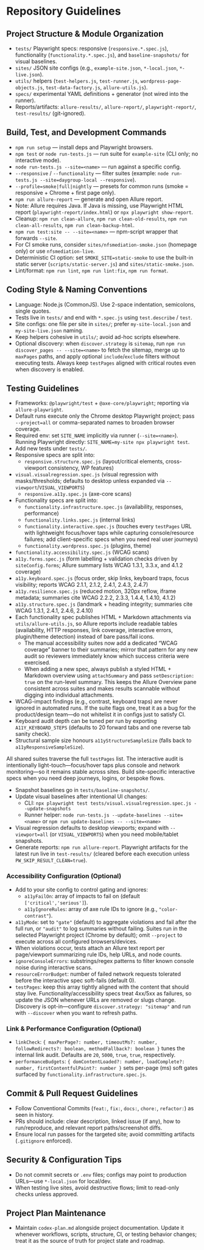 # Repository Guidelines

## Project Structure & Module Organization
- `tests/` Playwright specs: responsive (`responsive.*.spec.js`), functionality (`functionality.*.spec.js`), and `baseline-snapshots/` for visual baselines.
- `sites/` JSON site configs (e.g., `example-site.json`, `*-local.json`, `*-live.json`).
- `utils/` helpers (`test-helpers.js`, `test-runner.js`, `wordpress-page-objects.js`, `test-data-factory.js`, `allure-utils.js`).
- `specs/` experimental YAML definitions + generator (not wired into the runner).
- Reports/artifacts: `allure-results/`, `allure-report/`, `playwright-report/`, `test-results/` (git-ignored).

## Build, Test, and Development Commands
- `npm run setup` — install deps and Playwright browsers.
- `npm test` or `node run-tests.js` — run suite for `example-site` (CLI only; no interactive mode).
- `node run-tests.js --site=<name>` — run against a specific config.
- `--responsive` / `--functionality` — filter suites (example: `node run-tests.js --site=daygroup-local --responsive`).
- `--profile=smoke|full|nightly` — presets for common runs (smoke = responsive + Chrome + first page only).
- `npm run allure-report` — generate and open Allure report.
- Note: Allure requires Java. If Java is missing, use Playwright HTML report (`playwright-report/index.html`) or `npx playwright show-report`.
- Cleanup: `npm run clean-allure`, `npm run clean-old-results`, `npm run clean-all-results`, `npm run clean-backup-html`.
- `npm run test:site -- --site=<name>` — npm-script wrapper that forwards `--site`.
- For CI smoke runs, consider `sites/nfsmediation-smoke.json` (homepage only) or use `nfsmediation-live`.
 - Deterministic CI option: set `SMOKE_SITE=static-smoke` to use the built-in static server (`scripts/static-server.js`) and `sites/static-smoke.json`.
 - Lint/format: `npm run lint`, `npm run lint:fix`, `npm run format`.

## Coding Style & Naming Conventions
- Language: Node.js (CommonJS). Use 2-space indentation, semicolons, single quotes.
- Tests live in `tests/` and end with `*.spec.js` using `test.describe` / `test`.
- Site configs: one file per site in `sites/`; prefer `my-site-local.json` and `my-site-live.json` naming.
- Keep helpers cohesive in `utils/`; avoid ad-hoc scripts elsewhere.
- Optional discovery: when `discover.strategy` is `sitemap`, run `npm run discover_pages -- --site=<name>` to fetch the sitemap, merge up to `maxPages` paths, and apply optional `include`/`exclude` filters without executing tests. Always keep `testPages` aligned with critical routes even when discovery is enabled.

## Testing Guidelines
- Frameworks: `@playwright/test` + `@axe-core/playwright`; reporting via `allure-playwright`.
- Default runs execute only the Chrome desktop Playwright project; pass `--project=all` or comma-separated names to broaden browser coverage.
- Required env: set `SITE_NAME` implicitly via runner (`--site=<name>`). Running Playwright directly: `SITE_NAME=my-site npx playwright test`.
- Add new tests under `tests/`.
- Responsive specs are split into:
  - `responsive.structure.spec.js` (layout/critical elements, cross-viewport consistency, WP features)
- `visual.visualregression.spec.js` (visual regression with masks/thresholds; defaults to desktop unless expanded via `--viewport`/`VISUAL_VIEWPORTS`)
  - `responsive.a11y.spec.js` (axe-core scans)
- Functionality specs are split into:
  - `functionality.infrastructure.spec.js` (availability, responses, performance)
  - `functionality.links.spec.js` (internal links)
  - `functionality.interactive.spec.js` (touches every `testPages` URL with lightweight focus/hover taps while capturing console/resource failures; add client-specific specs when you need real user journeys)
  - `functionality.wordpress.spec.js` (plugins, theme)
- `functionality.accessibility.spec.js` (WCAG scans)
- `a11y.forms.spec.js` (form labelling + validation checks driven by `siteConfig.forms`; Allure summary lists WCAG 1.3.1, 3.3.x, and 4.1.2 coverage)
- `a11y.keyboard.spec.js` (focus order, skip links, keyboard traps, focus visibility; reports WCAG 2.1.1, 2.1.2, 2.4.1, 2.4.3, 2.4.7)
- `a11y.resilience.spec.js` (reduced motion, 320px reflow, iframe metadata; summaries cite WCAG 2.2.2, 2.3.3, 1.4.4, 1.4.10, 4.1.2)
- `a11y.structure.spec.js` (landmark + heading integrity; summaries cite WCAG 1.3.1, 2.4.1, 2.4.6, 2.4.10)
- Each functionality spec publishes HTML + Markdown attachments via `utils/allure-utils.js`, so Allure reports include readable tables (availability, HTTP responses, link coverage, interactive errors, plugin/theme detection) instead of bare pass/fail icons.
  - The manual accessibility suites now add a dedicated “WCAG coverage” banner to their summaries; mirror that pattern for any new audit so reviewers immediately know which success criteria were exercised.
  - When adding a new spec, always publish a styled HTML + Markdown overview using `attachSummary` and pass `setDescription: true` on the run-level summary. This keeps the Allure Overview pane consistent across suites and makes results scannable without digging into individual attachments.
- WCAG-impact findings (e.g., contrast, keyboard traps) are never ignored in automated runs. If the suite flags one, treat it as a bug for the product/design team—do not whitelist it in configs just to satisfy CI.
- Keyboard audit depth can be tuned per run by exporting `A11Y_KEYBOARD_STEPS` (defaults to 20 forward tabs and one reverse tab sanity check).
- Structural sample size honours `a11yStructureSampleSize` (falls back to `a11yResponsiveSampleSize`).

All shared suites traverse the full `testPages` list. The interactive audit is intentionally light-touch—focus/hover taps plus console and network monitoring—so it remains stable across sites. Build site-specific interactive specs when you need deep journeys, logins, or bespoke flows.
- Snapshot baselines go in `tests/baseline-snapshots/`.
- Update visual baselines after intentional UI changes:
  - CLI: `npx playwright test tests/visual.visualregression.spec.js --update-snapshots`
  - Runner helper: `node run-tests.js --update-baselines --site=<name>` or `npm run update-baselines -- --site=<name>`
- Visual regression defaults to desktop viewports; expand with `--viewport=all` (or `VISUAL_VIEWPORTS`) when you need mobile/tablet snapshots.
- Generate reports: `npm run allure-report`. Playwright artifacts for the latest run live in `test-results/` (cleared before each execution unless `PW_SKIP_RESULT_CLEAN=true`).

### Accessibility Configuration (Optional)
- Add to your site config to control gating and ignores:
  - `a11yFailOn`: array of impacts to fail on (default `['critical','serious']`).
  - `a11yIgnoreRules`: array of axe rule IDs to ignore (e.g., `"color-contrast"`).
- `a11yMode`: set to `"gate"` (default) to aggregate violations and fail after the full run, or `"audit"` to log summaries without failing. Suites run in the selected Playwright project (Chrome by default); omit `--project` to execute across all configured browsers/devices.
- When violations occur, tests attach an Allure text report per page/viewport summarizing rule IDs, help URLs, and node counts.
- `ignoreConsoleErrors`: substrings/regex patterns to filter known console noise during interactive scans.
- `resourceErrorBudget`: number of failed network requests tolerated before the interactive spec soft-fails (default 0).
- `testPages`: keep this array tightly aligned with the content that should stay live. Functionality/accessibility specs treat 4xx/5xx as failures, so update the JSON whenever URLs are removed or slugs change. Discovery is opt-in—configure `discover.strategy: "sitemap"` and run with `--discover` when you want to refresh paths.

### Link & Performance Configuration (Optional)
- `linkCheck`: `{ maxPerPage?: number, timeoutMs?: number, followRedirects?: boolean, methodFallback?: boolean }` tunes the internal link audit. Defaults are `20`, `5000`, `true`, `true`, respectively.
- `performanceBudgets`: `{ domContentLoaded?: number, loadComplete?: number, firstContentfulPaint?: number }` sets per-page (ms) soft gates surfaced by `functionality.infrastructure.spec.js`.

## Commit & Pull Request Guidelines
- Follow Conventional Commits (`feat:`, `fix:`, `docs:`, `chore:`, `refactor:`) as seen in history.
- PRs should include: clear description, linked issue (if any), how to run/reproduce, and relevant report paths/screenshot diffs.
- Ensure local run passes for the targeted site; avoid committing artifacts (`.gitignore` enforced).

## Security & Configuration Tips
- Do not commit secrets or `.env` files; configs may point to production URLs—use `*-local.json` for local/dev.
- When testing live sites, avoid destructive flows; limit to read-only checks unless approved.

## Project Plan Maintenance
- Maintain `codex-plan.md` alongside project documentation. Update it whenever workflows, scripts, structure, CI, or testing behavior changes; treat it as the source of truth for project state and roadmap.
